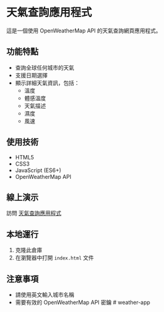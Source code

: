 # 天氣查詢應用程式

這是一個使用 OpenWeatherMap API 的天氣查詢網頁應用程式。

## 功能特點

- 查詢全球任何城市的天氣
- 支援日期選擇
- 顯示詳細天氣資訊，包括：
  - 溫度
  - 體感溫度
  - 天氣描述
  - 濕度
  - 風速

## 使用技術

- HTML5
- CSS3
- JavaScript (ES6+)
- OpenWeatherMap API

## 線上演示

訪問 [天氣查詢應用程式](https://zjt123-coder.github.io/weather-app/)

## 本地運行

1. 克隆此倉庫
2. 在瀏覽器中打開 `index.html` 文件

## 注意事項

- 請使用英文輸入城市名稱
- 需要有效的 OpenWeatherMap API 密鑰 #   w e a t h e r - a p p  
 